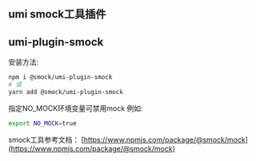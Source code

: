 umi smock工具插件
---

## umi-plugin-smock

安装方法:
```bash
npm i @smock/umi-plugin-smock
# 或
yarn add @smock/umi-plugin-smock
```

指定NO_MOCK环境变量可禁用mock
例如:
```bash
export NO_MOCK=true
```

smock工具参考文档：
[https://www.npmjs.com/package/@smock/mock](https://www.npmjs.com/package/@smock/mock)
